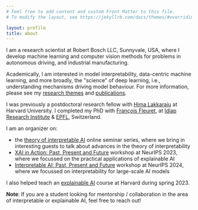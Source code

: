 ```yaml
---
# Feel free to add content and custom Front Matter to this file.
# To modify the layout, see https://jekyllrb.com/docs/themes/#overriding-theme-defaults

layout: profile
title: about
---
```


I am a research scientist at Robert Bosch LLC, Sunnyvale, USA, where I develop machine learning and computer vision methods for problems in autonomous driving, and industrial manufacturing.

Academically, I am interested in model interpretability, data-centric machine learning, and more broadly, the "science" of deep learning, i.e., understanding mechanisms driving model behaviour. For more information, please see my <a href="/research_themes.html">research themes</a> and <a href="/publications.html">publications</a>.

I was previously a postdoctoral research fellow with [Hima Lakkaraju](https://himalakkaraju.github.io/) at Harvard University. I completed my PhD with [François Fleuret](https://www.idiap.ch/~fleuret/), at [Idiap Research Institute](http://www.idiap.ch/en) & [EPFL](http://epfl.ch/), Switzerland.

 
I am an organizer on:
- the [theory of interpretable AI](https://tverven.github.io/tiai-seminar/) online seminar series, where we bring in interesting guests to talk about advances in the theory of interpretability
- [XAI in Action: Past, Present and Future](https://xai-in-action.github.io/) workshop at NeurIPS 2023, where we focussed on the practical applications of explainable AI 
- [Interpretable AI: Past, Present and Future](https://interpretable-ai-workshop.github.io/) workshop at NeurIPS 2024, where we focussed on interpretability for large-scale AI models

I also helped teach an [explainable AI](https://interpretable-ml-class.github.io/) course at Harvard during spring 2023.

**Note**: If you are a student looking for mentorship / collaboration in the area of interpretable or explainable AI, feel free to reach out!









